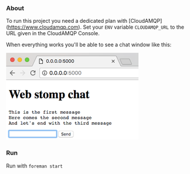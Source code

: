 ### About
To run this project you need a dedicated plan with [CloudAMQP] (https://www.cloudamqp.com). Set your `ENV` variable `CLOUDAMQP_URL` to the URL given in the CloudAMQP Console.

When everything works you'll be able to see a chat window like this:


![RabbitMQ and WebStomp application window](webstomp_rabbitmq_chat.png)

### Run
Run with `foreman start`
